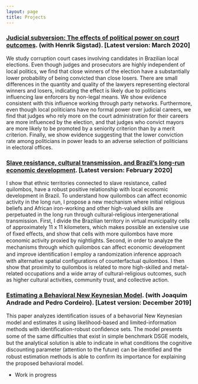 ```yaml
---
layout: page
title: Projects
---
```



### [Judicial subversion: The effects of political power on court outcomes](http://github.com/gbrlambais). (with Henrik Sigstad). [Latest version: March 2020]

We study corruption court cases involving candidates in Brazilian local elections. Even though judges and prosecutors are highly independent of local politics, we ﬁnd that close winners of the election have a substantially lower probability of being convicted than close losers. There are small differences in the quantity and quality of the lawyers representing electoral winners and losers, indicating the effect is likely due to politicians influencing law enforcers by non-legal means. We show evidence consistent with this influence working through party networks. Furthermore, even though local politicians have no formal power over judicial careers, we find that judges who rely more on the court administration for their careers are more influenced by the election, and that judges who convict mayors are more likely to be promoted by a seniority criterion than by a merit criterion. Finally, we show evidence suggesting that the lower conviction rate among politicians in power leads to an adverse selection of politicians in electoral offices.

### [Slave resistance, cultural transmission, and Brazil’s long-run economic development](http://github.com/gbrlambais). [Latest version: February 2020]

I show that ethnic territories connected to slave resistance, called quilombos, have a robust positive relationship with local economic development in Brazil. To understand how quilombos can affect economic activity in the long run, I propose a new mechanism where initial religious beliefs and African iron-working and other high-valued skills are perpetuated in the long run through cultural-religious intergenerational transmission. First, I divide the Brazilian territory in virtual municipality cells of approximately 11 x 11 kilometers, which makes possible an extensive use of ﬁxed eﬀects, and show that cells with more quilombos have more economic activity proxied by nightlights. Second, in order to analyze the mechanisms through which quilombos can aﬀect economic development and improve identiﬁcation I employ a randomization inference approach with alternative spatial configurations of counterfactual quilombos. I then show that proximity to quilombos is related to more high-skilled and metal-related occupations and a wide array of cultural-religious outcomes, such as higher cultural activities, community trust, and collective action.

### [Estimating a Behavioral New Keynesian Model](https://arxiv.org/abs/1912.0760). (with Joaquim Andrade and Pedro Cordeiro). [Latest version: December 2019]

This paper analyzes identiﬁcation issues of a behavorial New Keynesian model and estimates it using likelihood-based and limited-information methods with identiﬁcation-robust conﬁdence sets. The model presents some of the same diﬃculties that exist in simple benchmark DSGE models, but the analytical solution is able to indicate in what conditions the cognitive discounting parameter (attention to the future) can be identiﬁed and the robust estimation methods is able to conﬁrm its importance for explaining the proposed behavioral model.

- Work in progress


